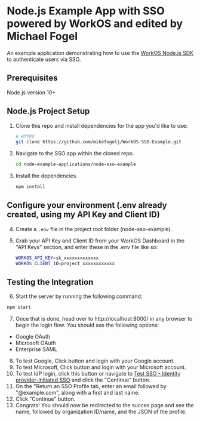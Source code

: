 # Node.js Example App with SSO powered by WorkOS and edited by Michael Fogel

An example application demonstrating how to use the [WorkOS Node.js SDK](https://github.com/workos/workos-node) to authenticate users via SSO.

## Prerequisites

Node.js version 10+

## Node.js Project Setup

1. Clone this repo and install dependencies for the app you'd like to use:

    ```bash
    # HTTPS
    git clone https://github.com/mikefogelj/WorkOS-SSO-Example.git
    ```

2. Navigate to the SSO app within the cloned repo.

    ```bash
    cd node-example-applications/node-sso-example
    ```

3. Install the dependencies.
    ```bash
    npm install
    ```

## Configure your environment (.env already created, using my API Key and Client ID)

4. Create a `.env` file in the project root folder (node-sso-example).

5. Grab your API Key and Client ID from your WorkOS Dashboard in the "API Keys" section, and enter these in the .env file like so:

    ```bash
    WORKOS_API_KEY=sk_xxxxxxxxxxxxx
    WORKOS_CLIENT_ID=project_xxxxxxxxxxxx
    ```

## Testing the Integration

6. Start the server by running the following command: 

```sh
npm start
```

7. Once that is done, head over to http://localhost:8000/ in any browser to begin the login flow. You should see the following options:
- Google OAuth
- Microsoft OAuth
- Enterprise SAML

8. To test Google, Click button and login with your Google account.
9. To test Microsoft, Click button and login with your Microsoft account.
10. To test IdP login, click this button 
or 
navigate to [Test SSO - Identity provider-initiated SSO](https://dashboard.workos.com/environment_01K39X8ZAPJRKSV4A2B0PGWAP2/test-sso/idp-initiated) and click the "Continue" button.
11. On the "Return an SSO Profile tab, enter an email followed by "@example.com", along with a first and last name.
12. Click "Continue" button.
13. Congrats! You should now be redirected to the succes page and see the name, followed by organization ID/name, and the JSON of the profile. 

